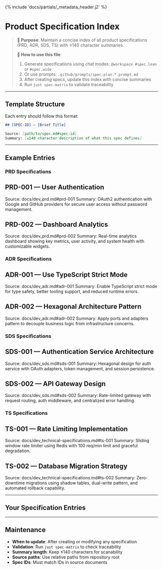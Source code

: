 {% include 'docs/partials/_metadata_header.j2' %}

# Product Specification Index

> **🎯 Purpose**: Maintain a concise index of all product specifications (PRD, ADR, SDS, TS) with ≤140 character summaries.
>
> **📝 How to use this file**:
>
> 1. Generate specifications using chat modes: `@workspace #spec.lean` or `#spec.wide`
> 2. Or use prompts: `.github/prompts/spec.plan.*.prompt.md`
> 3. After creating specs, update this index with concise summaries
> 4. Run `just spec-matrix` to validate traceability

---

## Template Structure

Each entry should follow this format:

```markdown
## [SPEC-ID] — [Brief Title]

Source: [path/to/spec.md#spec-id]
Summary: [≤140 character description of what this spec defines]
```

---

## Example Entries

### PRD Specifications

## PRD-001 — User Authentication

Source: docs/dev_prd.md#prd-001
Summary: OAuth2 authentication with Google and GitHub providers for secure user access without password management.

## PRD-002 — Dashboard Analytics

Source: docs/dev_prd.md#prd-002
Summary: Real-time analytics dashboard showing key metrics, user activity, and system health with customizable widgets.

### ADR Specifications

## ADR-001 — Use TypeScript Strict Mode

Source: docs/dev_adr.md#adr-001
Summary: Enable TypeScript strict mode for type safety, better tooling support, and reduced runtime errors.

## ADR-002 — Hexagonal Architecture Pattern

Source: docs/dev_adr.md#adr-002
Summary: Apply ports and adapters pattern to decouple business logic from infrastructure concerns.

### SDS Specifications

## SDS-001 — Authentication Service Architecture

Source: docs/dev_sds.md#sds-001
Summary: Hexagonal design for auth service with OAuth adapters, token management, and session persistence.

## SDS-002 — API Gateway Design

Source: docs/dev_sds.md#sds-002
Summary: Rate-limited gateway with request routing, auth middleware, and centralized error handling.

### TS Specifications

## TS-001 — Rate Limiting Implementation

Source: docs/dev_technical-specifications.md#ts-001
Summary: Sliding window rate limiter using Redis with 100 req/min limit and graceful degradation.

## TS-002 — Database Migration Strategy

Source: docs/dev_technical-specifications.md#ts-002
Summary: Zero-downtime migrations using shadow tables, dual-write pattern, and automated rollback capability.

---

## Your Specification Entries

<!-- Add your specification entries below this line -->
<!-- Keep summaries to ≤140 characters -->
<!-- Update this file whenever you add/modify specs -->
<!-- Run `just spec-matrix` to validate traceability -->

---

## Maintenance

- **When to update**: After creating or modifying any specification
- **Validation**: Run `just spec-matrix` to check traceability
- **Summary length**: Keep ≤140 characters for scanability
- **Source paths**: Use relative paths from repository root
- **Spec IDs**: Must match IDs in source documents
